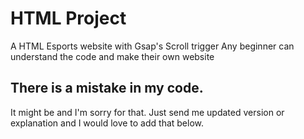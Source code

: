 # HTML Project
A HTML Esports website with Gsap's Scroll trigger
Any beginner can understand the code and make their own website

## There is a mistake in my code.

It might be and I'm sorry for that. Just send me updated version or explanation and I would love to add that below.
